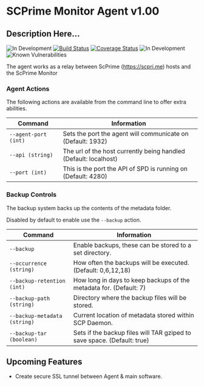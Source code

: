 # SCPrime Monitor Agent v1.00
## Description Here...

![In Development](https://img.shields.io/badge/Development%20Stage-Early%20Access-yellow.svg?style=flat)
[![Build Status](https://travis-ci.org/Addramyr84/scprime-agent.svg?branch=main)](https://travis-ci.org/johncrisostomo/get-ssl-certificate)
[![Coverage Status](https://coveralls.io/repos/github/Addramyr84/scprime-agent/badge.svg?branch=main)](https://coveralls.io/github/Addramyr84/scprime-agent?branch=main)
![In Development](https://img.shields.io/badge/Requirements-NodeJS%2016.x,%20NPM%207.2x-green.svg?style=flat)
![Known Vulnerabilities](https://snyk.io/test/github/dwyl/hapi-auth-jwt2/badge.svg?targetFile=package.json)

The agent works as a relay between ScPrime (https://scpri.me) hosts and the ScPrime Monitor

### Agent Actions
The following actions are available from the command line to offer extra abilities. 

| Command                 | Information                                                              |
|-------------------------|--------------------------------------------------------------------------|
| `--agent-port (int)`    | Sets the port the agent will communicate on (Default: 1932)              |
| `--api (string)`        | The url of the host currently being handled (Default: localhost)         |
| `--port (int)`          | This is the port the API of SPD is running on (Default: 4280)            |

### Backup Controls
The backup system backs up the contents of the metadata folder.

Disabled by default to enable use the `--backup` action.

| Command                      | Information                                                             |
|------------------------------|-------------------------------------------------------------------------|
| `--backup`                   | Enable backups, these can be stored to a set directory.                 |
| `--occurrence (string)`      | How often the backups will be executed. (Default: 0,6,12,18)            |
| `--backup-retention (int)`   | How long in days to keep backups of the metadata for. (Default: 7)      |
| `--backup-path (string)`     | Directory where the backup files will be stored.                        |
| `--backup-metadata (string)` | Current location of metadata stored within SCP Daemon.                  |
| `--backup-tar (boolean)`     | Sets if the backup files will TAR gziped to save space. (Default: true) |

## Upcoming Features
* Create secure SSL tunnel between Agent & main software.